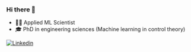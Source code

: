 ### Hi there 👋
- 🧑‍💻 Applied ML Scientist
- 🎓 PhD in engineering sciences (Machine learning in control theory)

[![Linkedin](https://img.shields.io/badge/-LinkedIn-306EA8?style=flat&logo=Linkedin&logoColor=white&link=https://www.linkedin.com/in/martin-alarc%C3%B3n-carbajal//)](https://www.linkedin.com/in/martin-alarc%C3%B3n-carbajal/) 

<!--
**Alarchemn/Alarchemn** is a ✨ _special_ ✨ repository because its `README.md` (this file) appears on your GitHub profile.

Here are some ideas to get you started:

- 🔭 I’m currently working on ...
- 🌱 I’m currently learning ...
- 👯 I’m looking to collaborate on ...
- 🤔 I’m looking for help with ...
- 💬 Ask me about ...
- 📫 How to reach me: ...
- 😄 Pronouns: ...
- ⚡ Fun fact: ...
-->
